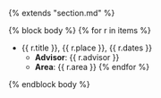 {% extends "section.md" %}

{% block body %}
{% for r in items %}
+ {{ r.title }}, {{ r.place }}, {{ r.dates }}
    + **Advisor**: {{ r.advisor }}
    + **Area**: {{ r.area }}
{% endfor %}

{% endblock body %}
